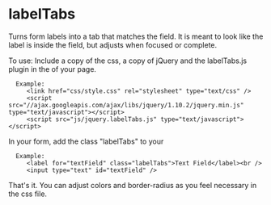 labelTabs
=========

Turns form labels into a tab that matches the field.  It is meant to look like the label is inside the field, but adjusts when focused or complete.

To use:
   Include a copy of the css, a copy of jQuery and the labelTabs.js plugin in the <head> of your page.

      Example:
         <link href="css/style.css" rel="stylesheet" type="text/css" />
         <script src="//ajax.googleapis.com/ajax/libs/jquery/1.10.2/jquery.min.js" type="text/javascript"></script>
         <script src="js/jquery.labelTabs.js" type="text/javascript"></script>
   
   In your form, add the class "labelTabs" to your <label>
   
      Example:
         <label for="textField" class="labelTabs">Text Field</label><br />
         <input type="text" id="textField" />
         
That's it. You can adjust colors and border-radius as you feel necessary in the css file.
